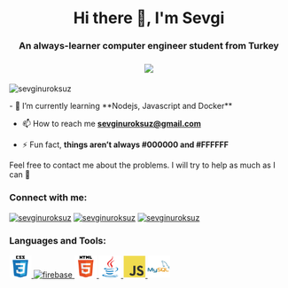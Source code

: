 <h1 align="center">Hi there 👋, I'm Sevgi</h1>
<h3 align="center">An always-learner computer engineer student from Turkey</h3>
<h3 align="center"><img src="https://w0.peakpx.com/wallpaper/381/103/HD-wallpaper-anime-sad-girl-developer.jpg"></h3>
<p> <img src="https://komarev.com/ghpvc/?username=sevginuroksuz&label=Profile%20views&color=orange&style=for-the-badge" alt="sevginuroksuz" /> </p>
- 🌱 I’m currently learning **Nodejs, Javascript and Docker**

- 📫 How to reach me **sevginuroksuz@gmail.com**

- ⚡ Fun fact, **things aren’t always #000000 and #FFFFFF**

 Feel free to contact me about the problems. I will try to help as much as I can 🤞

<h3 align="left">Connect with me:</h3>
<p align="left">
<a href="https://www.linkedin.com/in/sevgi-nur-oksuz-8b91a5219" target="blank"><img align="center" src="https://i.pinimg.com/564x/6b/ab/30/6bab3017350ca04c6fa05569672bd31e.jpg" alt="sevginuroksuz" height="30" width="30" /></a>
 <a href="https://x.com/sevginuroksz?t=g6kcbQa4nXXnbpA4kZqWHQ&s=09" target="blank"><img align="center" src="https://upload.wikimedia.org/wikipedia/commons/thumb/c/ce/X_logo_2023.svg/450px-X_logo_2023.svg.png" alt="sevginuroksuz" height="30" width="30" /></a>
<a href="https://medium.com/@sevginuroksuz" target="blank"><img align="center" src="https://upload.wikimedia.org/wikipedia/commons/thumb/0/0d/Medium_%28website%29_logo.svg/1196px-Medium_%28website%29_logo.svg.png" alt="sevginuroksuz" height="30" width="140" /></a>
</p>
 


<h3 align="left">Languages and Tools:</h3>
<p align="left"> <a href="https://www.w3schools.com/css/" target="_blank"> <img src="https://raw.githubusercontent.com/devicons/devicon/master/icons/css3/css3-original-wordmark.svg" alt="css3" width="40" height="40"/> </a> <a href="https://firebase.google.com/" target="_blank"> <img src="https://www.vectorlogo.zone/logos/firebase/firebase-icon.svg" alt="firebase" width="40" height="40"/> </a> <a href="https://www.w3.org/html/" target="_blank"> <img src="https://raw.githubusercontent.com/devicons/devicon/master/icons/html5/html5-original-wordmark.svg" alt="html5" width="40" height="40"/> </a> <a href="https://www.java.com" target="_blank"> <img src="https://raw.githubusercontent.com/devicons/devicon/master/icons/java/java-original.svg" alt="java" width="40" height="40"/> </a> <a href="https://developer.mozilla.org/en-US/docs/Web/JavaScript" target="_blank"> <img src="https://raw.githubusercontent.com/devicons/devicon/master/icons/javascript/javascript-original.svg" alt="javascript" width="40" height="40"/> </a> <a href="https://www.mysql.com/" target="_blank"> <img src="https://raw.githubusercontent.com/devicons/devicon/master/icons/mysql/mysql-original-wordmark.svg" alt="mysql" width="40" height="40"/> </a>  
</p>
